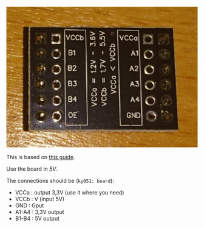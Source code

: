 ![ky051](../images/ky051.JPG)

This is based on [this guide](http://sensorkit.joy-it.net/index.php?title=KY-053_Analog_Digital_Converter).

Use the board in *5V*.

The connections should be (`ky051: board`):
* VCCa 	:	output 3,3V (use it where you need)
* VCCb 	: 	V (input 5V)
* GND 	: 	Gput
* A1-A4	: 	3,3V output
* B1-B4	:	5V output